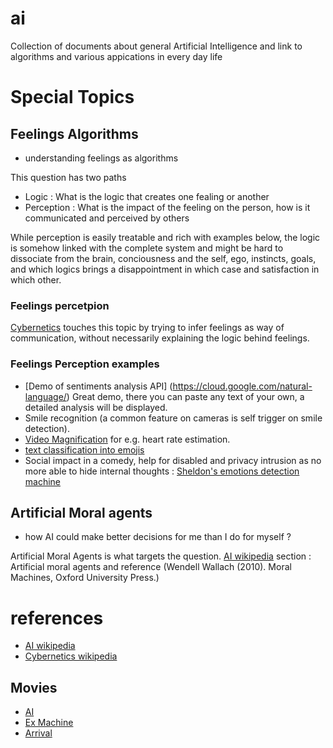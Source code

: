 # ai
Collection of documents about general Artificial Intelligence and link to algorithms and various appications in every day life

# Special Topics
## Feelings Algorithms
* understanding feelings as algorithms

This question has two paths
- Logic : What is the logic that creates one fealing or another
- Perception : What is the impact of the feeling on the person, how is it communicated and perceived by others

While perception is easily treatable and rich with examples below, the logic is somehow linked with the complete system and might be hard to dissociate from the brain, conciousness and the self, ego, instincts, goals, and which logics brings a disappointment in which case and satisfaction in which other.
### Feelings percetpion
[Cybernetics](https://en.wikipedia.org/wiki/Cybernetics) touches this topic by trying to infer feelings as way of communication, without necessarily explaining the logic behind feelings. 
### Feelings Perception examples
* [Demo of sentiments analysis API] (https://cloud.google.com/natural-language/) Great demo, there you can paste any text of your own, a detailed analysis will be displayed.
* Smile recognition (a common feature on cameras is self trigger on smile detection).
* [Video Magnification](http://people.csail.mit.edu/mrub/vidmag/) for e.g. heart rate estimation.
* [text classification into emojis](http://www.dtu.dk/english/news/2017/09/dtuavisen-machines-recognize-feelings-using-algorithm-and-emojis?id=de6d1016-1375-4055-8545-8997585e2cce)
* Social impact in a comedy, help for disabled and privacy intrusion as no more able to hide internal thoughts : [Sheldon's emotions detection machine](https://www.youtube.com/watch?v=TfNnpsYATbQ)

## Artificial Moral agents
* how AI could make better decisions for me than I do for myself ?

Artificial Moral Agents is what targets the question. [AI wikipedia](https://en.wikipedia.org/wiki/Artificial_intelligence) section : Artificial moral agents and reference (Wendell Wallach (2010). Moral Machines, Oxford University Press.)

# references
* [AI wikipedia](https://en.wikipedia.org/wiki/Artificial_intelligence)
* [Cybernetics wikipedia](https://en.wikipedia.org/wiki/Cybernetics)
## Movies
* [AI](http://www.imdb.com/title/tt0212720/)
* [Ex Machine](http://www.imdb.com/title/tt0470752/)
* [Arrival](http://www.imdb.com/title/tt2543164/?ref_=tt_rec_tti)
